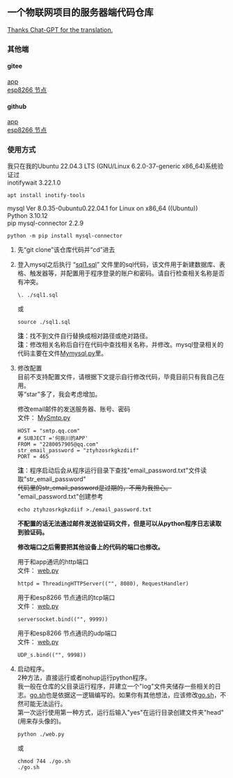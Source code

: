 ## 一个物联网项目的服务器端代码仓库

[Thanks Chat-GPT for the translation.](./README.en.md)

### 其他端
#### gitee
[app](https://gitee.com/he_chen_chuan/BC-app)  
[esp8266 节点](https://gitee.com/he_chen_chuan/node)  

#### github
[app](https://github.com/BAICHEN123/BC-app)  
[esp8266 节点](https://github.com/BAICHEN123/node)  

### 使用方式
我只在我的Ubuntu 22.04.3 LTS (GNU/Linux 6.2.0-37-generic x86_64)系统验证过  
inotifywait 3.22.1.0   
```
apt install inotify-tools
```
mysql  Ver 8.0.35-0ubuntu0.22.04.1 for Linux on x86_64 ((Ubuntu))   
Python 3.10.12   
pip mysql-connector                       2.2.9
```
python -m pip install mysql-connector
```
1. 先“git clone”该仓库代码并“cd”进去
2. 登入mysql之后执行 “[sql1.sql](./sql1.sql)” 文件里的sql代码，该文件用于新建数据库、表格、触发器等，并配置用于程序登录的账户和密码。请自行检查相关名称是否有冲突。  
    ```
    \. ./sql1.sql
    ```  
    或  
    ```
    source ./sql1.sql
    ```  

    **注**：找不到文件自行替换成相对路径或绝对路径。  
    **注**：修改相关名称后自行在代码中查找相关名称，并修改。mysql登录相关的代码主要在文件[Mymysql.py](./Mymysql.py)里。  
3. 修改配置  
目前不支持配置文件，请根据下文提示自行修改代码，毕竟目前只有我自己在用。  
等“star”多了，我会考虑增加。  

    修改email邮件的发送服务器、账号、密码  
    文件： [MySmtp.py](./MySmtp.py)
    ```  
    HOST = "smtp.qq.com"
    # SUBJECT ='何辰川的APP'
    FROM = "2280057905@qq.com"
    str_email_password = "ztyhzosrkgkzdiif"
    PORT = 465
    ```
    **注**：程序启动后会从程序运行目录下查找"email_password.txt"文件读取"str_email_password"  
    ~~代码里的str_email_password是过期的，不用为我担心。~~  
    "email_password.txt"创建参考  
    ```
    echo ztyhzosrkgkzdiif >./email_password.txt
    ```
    **不配置的话无法通过邮件发送验证码文件，但是可以从python程序日志读取到验证码。**

    **修改端口之后需要把其他设备上的代码的端口也修改。**

    用于和app通讯的http端口  
    文件： [web.py](./web.py)
    ``` 
    httpd = ThreadingHTTPServer(("", 8080), RequestHandler)
    ```


    用于和esp8266 节点通讯的tcp端口  
    文件： [web.py](./web.py)
    ```         
    serversocket.bind(("", 9999))
    ```


    用于和esp8266 节点通讯的udp端口  
    文件： [web.py](./web.py)
    ```         
    UDP_s.bind(("", 9998))
    ```


4. 启动程序。  
    2种方法，直接运行或者nohup运行python程序。  
    我一般在仓库的父目录运行程序，并建立一个"log"文件夹储存一些相关的日志。[go.sh](./go.sh)也是依据这一逻辑编写的。如果你有其他想法，应该修改[go.sh](./go.sh)，不然可能无法运行。  
    第一次运行使用第一种方式，运行后输入"yes"在运行目录创建文件夹"head"(用来存头像的)。

    ```
    python ./web.py
    ```  
    或  
    ```
    chmod 744 ./go.sh
    ./go.sh
    ```  
    





